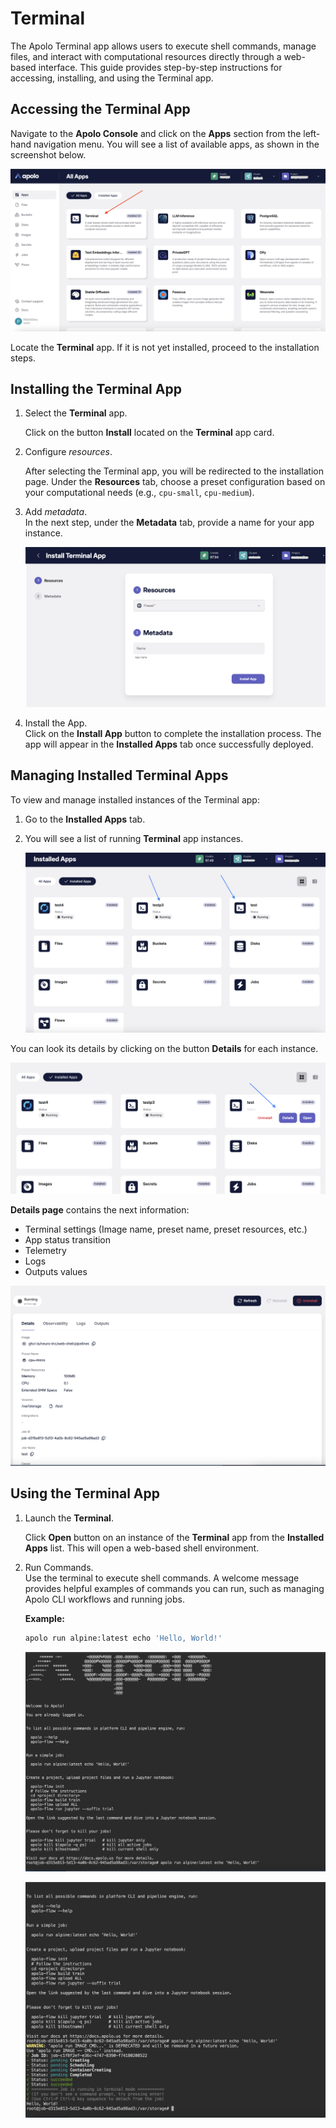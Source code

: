 # Terminal

The Apolo Terminal app allows users to execute shell commands, manage files, and interact with computational resources directly through a web-based interface. This guide provides step-by-step instructions for accessing, installing, and using the Terminal app.

## Accessing the Terminal App

Navigate to the **Apolo Console** and click on the **Apps** section from the left-hand navigation menu. You will see a list of available apps, as shown in the screenshot below.  

![All apps view](<../../../.gitbook/assets/console_screenshots/Terminal_app_1.png>)  

Locate the **Terminal** app. If it is not yet installed, proceed to the installation steps.  

## Installing the Terminal App 

1. Select the **Terminal** app. 

   Click on the button **Install** located on the **Terminal** app card.  
   
2. Configure *resources*. 
   
   After selecting the Terminal app, you will be redirected to the installation page. Under the **Resources** tab, choose a preset configuration based on your computational needs (e.g., `cpu-small`, `cpu-medium`).  

3. Add *metadata*.  
   In the next step, under the **Metadata** tab, provide a name for your app instance.  

   ![Terminal configuration](<../../../.gitbook/assets/console_screenshots/terminal_settings.png>)  

4. Install the App.  
   Click on the **Install App** button to complete the installation process. The app will appear in the **Installed Apps** tab once successfully deployed.  

## Managing Installed Terminal Apps  

To view and manage installed instances of the Terminal app:  

1. Go to the **Installed Apps** tab.  
   
2. You will see a list of running **Terminal** app instances. 

   ![Installed apps](<../../../.gitbook/assets/console_screenshots/terminal_installed.png>)  

You can look its details by clicking on the button **Details** for each instance.

![Terminal card](<../../../.gitbook/assets/console_screenshots/terminal_card.png>) 

**Details page** contains the next information:

* Terminal settings (Image name, preset name, preset resources, etc.)
* App status transition 
* Telemetry
* Logs
* Outputs values

![Terminal instance details](<../../../.gitbook/assets/console_screenshots/terminal_details.png>) 

## Using the Terminal App  

1. Launch the **Terminal**.
   
   Click **Open** button on an instance of the **Terminal** app from the **Installed Apps** list. This will open a web-based shell environment.  

2. Run Commands.  
   Use the terminal to execute shell commands. A welcome message provides helpful examples of commands you can run, such as managing Apolo CLI workflows and running jobs.  

   **Example:**  
   ```bash
   apolo run alpine:latest echo 'Hello, World!'
   ```  

   ![](<../../../.gitbook/assets/console_screenshots/terminal_app.png>) 

   ![Terminal interface](<../../../.gitbook/assets/console_screenshots/terminal_app2.png>) 
